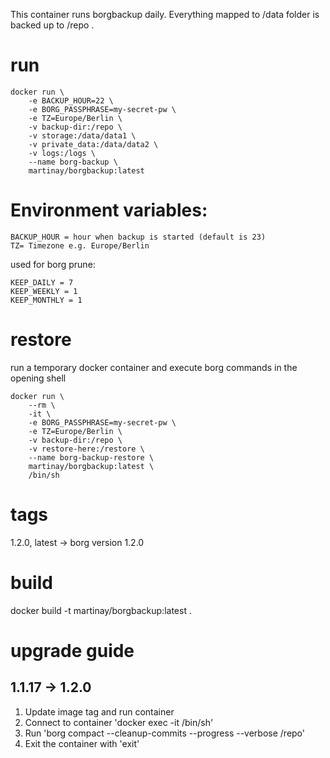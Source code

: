 This container runs borgbackup daily.
Everything mapped to /data folder is backed up to /repo .

# run
```
docker run \
    -e BACKUP_HOUR=22 \
    -e BORG_PASSPHRASE=my-secret-pw \
    -e TZ=Europe/Berlin \
    -v backup-dir:/repo \
    -v storage:/data/data1 \
    -v private_data:/data/data2 \
    -v logs:/logs \
    --name borg-backup \
    martinay/borgbackup:latest
```

# Environment variables:
```
BACKUP_HOUR = hour when backup is started (default is 23)
TZ= Timezone e.g. Europe/Berlin
```
used for borg prune:
```
KEEP_DAILY = 7
KEEP_WEEKLY = 1
KEEP_MONTHLY = 1
```
# restore
run a temporary docker container and execute borg commands in the opening shell
```
docker run \
    --rm \
    -it \
    -e BORG_PASSPHRASE=my-secret-pw \
    -e TZ=Europe/Berlin \
    -v backup-dir:/repo \
    -v restore-here:/restore \
    --name borg-backup-restore \
    martinay/borgbackup:latest \
    /bin/sh
```

# tags
1.2.0, latest -> borg version 1.2.0

# build
docker build -t martinay/borgbackup:latest .

# upgrade guide
## 1.1.17 -> 1.2.0
1. Update image tag and run container
2. Connect to container 'docker exec -it <Id of container> /bin/sh'
3. Run 'borg compact --cleanup-commits --progress --verbose /repo'
4. Exit the container with 'exit'
